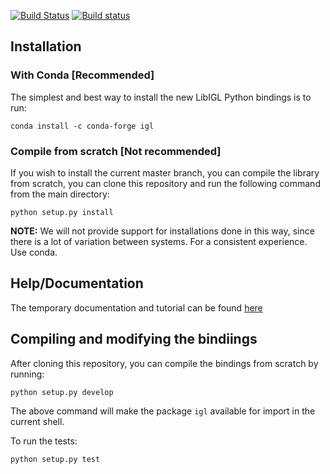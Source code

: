 [![Build Status](https://travis-ci.com/geometryprocessing/libigl-python-bindings.svg?branch=master)](https://travis-ci.com/geometryprocessing/libigl-python-bindings)
[![Build status](https://ci.appveyor.com/api/projects/status/gti6d6encnc6akvr?svg=true)](https://ci.appveyor.com/project/teseoch/libigl-python-bindings)

## Installation

### With Conda [Recommended]
The simplest and best way to install the new LibIGL Python bindings is to run:
```
conda install -c conda-forge igl
```

### Compile from scratch [Not recommended]
If you wish to install the current master branch, you can compile the library from scratch, you can clone this repository and run the following command from the main directory:
```
python setup.py install
```

**NOTE:** We will not provide support for installations done in this way, since there is a lot of variation between systems. For a consistent experience. Use conda.

## Help/Documentation
The temporary documentation and tutorial can be found [here](https://geometryprocessing.github.io/libigl-python-bindings/tutorials/)

## Compiling and modifying the bindiings
After cloning this repository, you can compile the bindings from scratch by running:
```
python setup.py develop
```

The above command will make the package `igl` available for import in the current shell.

To run the tests:
```
python setup.py test
```



